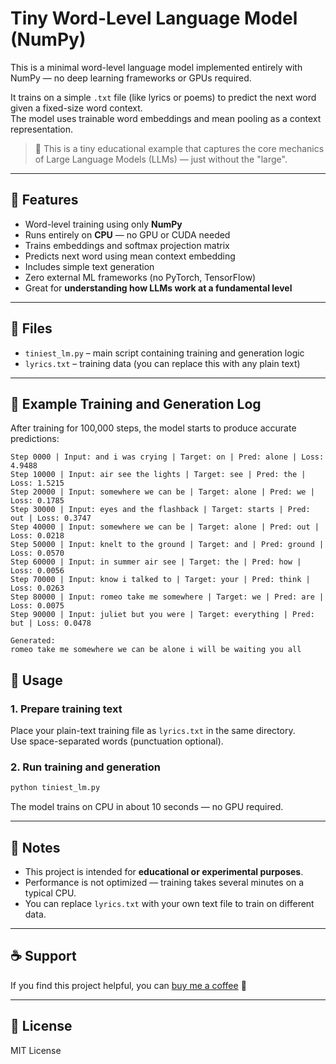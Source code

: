 # Tiny Word-Level Language Model (NumPy)

This is a minimal word-level language model implemented entirely with NumPy — no deep learning frameworks or GPUs required.

It trains on a simple `.txt` file (like lyrics or poems) to predict the next word given a fixed-size word context.  
The model uses trainable word embeddings and mean pooling as a context representation.

> 🧠 This is a tiny educational example that captures the core mechanics of Large Language Models (LLMs) — just without the "large".

---

## 🔧 Features

- Word-level training using only **NumPy**
- Runs entirely on **CPU** — no GPU or CUDA needed
- Trains embeddings and softmax projection matrix
- Predicts next word using mean context embedding
- Includes simple text generation
- Zero external ML frameworks (no PyTorch, TensorFlow)
- Great for **understanding how LLMs work at a fundamental level**

---

## 📁 Files

- `tiniest_lm.py` – main script containing training and generation logic  
- `lyrics.txt` – training data (you can replace this with any plain text)

---

## 📌 Example Training and Generation Log

After training for 100,000 steps, the model starts to produce accurate predictions:

```
Step 0000 | Input: and i was crying | Target: on | Pred: alone | Loss: 4.9488
Step 10000 | Input: air see the lights | Target: see | Pred: the | Loss: 1.5215
Step 20000 | Input: somewhere we can be | Target: alone | Pred: we | Loss: 0.1785
Step 30000 | Input: eyes and the flashback | Target: starts | Pred: out | Loss: 0.3747
Step 40000 | Input: somewhere we can be | Target: alone | Pred: out | Loss: 0.0218
Step 50000 | Input: knelt to the ground | Target: and | Pred: ground | Loss: 0.0570
Step 60000 | Input: in summer air see | Target: the | Pred: how | Loss: 0.0056
Step 70000 | Input: know i talked to | Target: your | Pred: think | Loss: 0.0263
Step 80000 | Input: romeo take me somewhere | Target: we | Pred: are | Loss: 0.0075
Step 90000 | Input: juliet but you were | Target: everything | Pred: but | Loss: 0.0478

Generated:
romeo take me somewhere we can be alone i will be waiting you all
```

## 🚀 Usage

### 1. Prepare training text
Place your plain-text training file as `lyrics.txt` in the same directory.  
Use space-separated words (punctuation optional).

### 2. Run training and generation
```bash
python tiniest_lm.py
```

The model trains on CPU in about 10 seconds — no GPU required.

---

## 📎 Notes

- This project is intended for **educational or experimental purposes**.
- Performance is not optimized — training takes several minutes on a typical CPU.
- You can replace `lyrics.txt` with your own text file to train on different data.

---

## ☕ Support

If you find this project helpful, you can [buy me a coffee](https://www.buymeacoffee.com/jcny) 🙏

---

## 📜 License

MIT License
